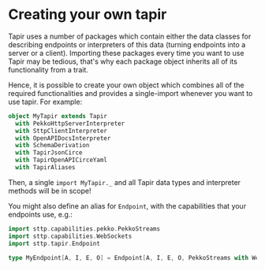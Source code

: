 # Creating your own tapir

Tapir uses a number of packages which contain either the data classes for describing endpoints or interpreters
of this data (turning endpoints into a server or a client). Importing these packages every time you want to use Tapir
may be tedious, that's why each package object inherits all of its functionality from a trait.

Hence, it is possible to create your own object which combines all of the required functionalities and provides
a single-import whenever you want to use tapir. For example:

```scala
object MyTapir extends Tapir
  with PekkoHttpServerInterpreter
  with SttpClientInterpreter
  with OpenAPIDocsInterpreter
  with SchemaDerivation
  with TapirJsonCirce
  with TapirOpenAPICirceYaml
  with TapirAliases
```

Then, a single `import MyTapir._` and all Tapir data types and interpreter methods will be in scope!

You might also define an alias for `Endpoint`, with the capabilities that your endpoints use, e.g.:

```scala mdoc:compile-only
import sttp.capabilities.pekko.PekkoStreams
import sttp.capabilities.WebSockets
import sttp.tapir.Endpoint

type MyEndpoint[A, I, E, O] = Endpoint[A, I, E, O, PekkoStreams with WebSockets]
```
